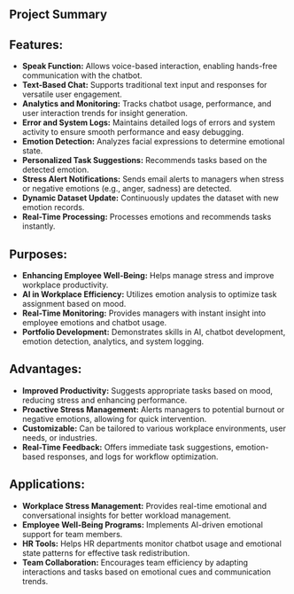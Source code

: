 ## **Project Summary**

## **Features:**

- **Speak Function:** Allows voice-based interaction, enabling hands-free communication with the chatbot.
- **Text-Based Chat:** Supports traditional text input and responses for versatile user engagement.
- **Analytics and Monitoring:** Tracks chatbot usage, performance, and user interaction trends for insight generation.
- **Error and System Logs:** Maintains detailed logs of errors and system activity to ensure smooth performance and easy debugging.
- **Emotion Detection:** Analyzes facial expressions to determine emotional state.
- **Personalized Task Suggestions:** Recommends tasks based on the detected emotion.
- **Stress Alert Notifications:** Sends email alerts to managers when stress or negative emotions (e.g., anger, sadness) are detected.
- **Dynamic Dataset Update:** Continuously updates the dataset with new emotion records.
- **Real-Time Processing:** Processes emotions and recommends tasks instantly.

## **Purposes:**

- **Enhancing Employee Well-Being:** Helps manage stress and improve workplace productivity.
- **AI in Workplace Efficiency:** Utilizes emotion analysis to optimize task assignment based on mood.
- **Real-Time Monitoring:** Provides managers with instant insight into employee emotions and chatbot usage.
- **Portfolio Development:** Demonstrates skills in AI, chatbot development, emotion detection, analytics, and system logging.

## **Advantages:**

- **Improved Productivity:** Suggests appropriate tasks based on mood, reducing stress and enhancing performance.
- **Proactive Stress Management:** Alerts managers to potential burnout or negative emotions, allowing for quick intervention.
- **Customizable:** Can be tailored to various workplace environments, user needs, or industries.
- **Real-Time Feedback:** Offers immediate task suggestions, emotion-based responses, and logs for workflow optimization.

## **Applications:**

- **Workplace Stress Management:** Provides real-time emotional and conversational insights for better workload management.
- **Employee Well-Being Programs:** Implements AI-driven emotional support for team members.
- **HR Tools:** Helps HR departments monitor chatbot usage and emotional state patterns for effective task redistribution.
- **Team Collaboration:** Encourages team efficiency by adapting interactions and tasks based on emotional cues and communication trends.
